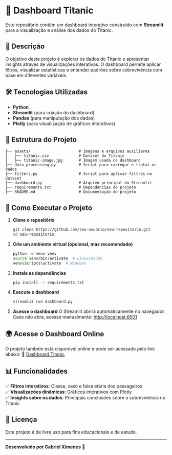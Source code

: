 # 🚢 Dashboard Titanic

Este repositório contém um dashboard interativo construído com **Streamlit** para a visualização e análise dos dados do Titanic.

## 📌 Descrição

O objetivo deste projeto é explorar os dados do Titanic e apresentar insights através de visualizações interativas. O dashboard permite aplicar filtros, visualizar estatísticas e entender padrões sobre sobrevivência com base em diferentes variáveis.

## 🛠️ Tecnologias Utilizadas
- **Python**
- **Streamlit** (para criação do dashboard)
- **Pandas** (para manipulação dos dados)
- **Plotly** (para visualização de gráficos interativos)

## 📂 Estrutura do Projeto
```
├── assets/                     # Imagens e arquivos auxiliares
│   ├── titanic.csv             # Dataset do Titanic
│   ├── titanic-image.jpg       # Imagem usada no dashboard
├── data_processing.py          # Script para carregar e tratar os dados
├── filters.py                  # Script para aplicar filtros no dataset
├── dashboard.py                # Arquivo principal do Streamlit
├── requirements.txt            # Dependências do projeto
├── README.md                   # Documentação do projeto
```

## 🚀 Como Executar o Projeto

1. **Clone o repositório**
   ```bash
   git clone https://github.com/seu-usuario/seu-repositorio.git
   cd seu-repositorio
   ```

2. **Crie um ambiente virtual (opcional, mas recomendado)**
   ```bash
   python -m venv venv
   source venv/bin/activate  # Linux/macOS
   venv\Scripts\activate  # Windows
   ```

3. **Instale as dependências**
   ```bash
   pip install -r requirements.txt
   ```

4. **Execute o dashboard**
   ```bash
   streamlit run dashboard.py
   ```

5. **Acesse o dashboard**
   O Streamlit abrirá automaticamente no navegador. Caso não abra, acesse manualmente: [http://localhost:8501](http://localhost:8501)

## 🌍 Acesse o Dashboard Online
O projeto também está disponível online e pode ser acessado pelo link abaixo:
🔗 [Dashboard Titanic](https://dashboard-titanic.streamlit.app/)

## 📊 Funcionalidades
✅ **Filtros interativos**: Classe, sexo e faixa etária dos passageiros  
✅ **Visualizações dinâmicas**: Gráficos interativos com Plotly  
✅ **Insights sobre os dados**: Principais conclusões sobre a sobrevivência no Titanic  

## 📜 Licença
Este projeto é de livre uso para fins educacionais e de estudo.

---
**Desenvolvido por Gabriel Ximenes** 🚢

